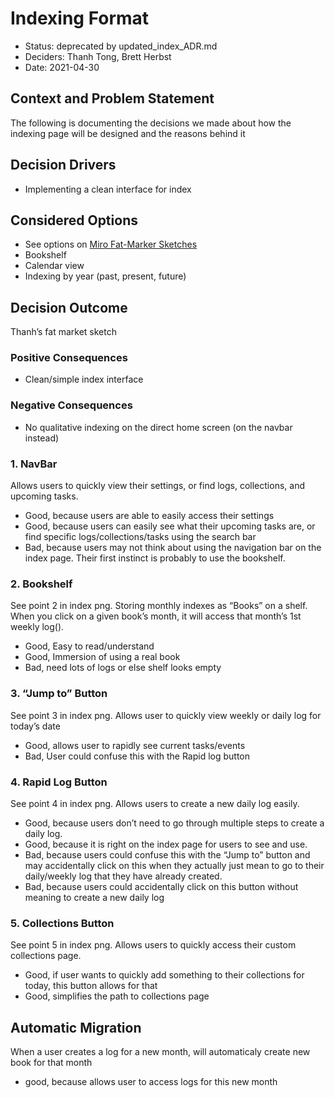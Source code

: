 # Indexing Format

* Status: deprecated by updated_index_ADR.md 
* Deciders: Thanh Tong, Brett Herbst
* Date: 2021-04-30 


## Context and Problem Statement

The following is documenting the decisions we made about how the indexing page will be designed and the reasons behind it

## Decision Drivers

* Implementing a clean interface for index

## Considered Options

* See options on [Miro Fat-Marker Sketches](https://miro.com/app/board/o9J_lLcA_EQ=/)
* Bookshelf
* Calendar view
* Indexing by year (past, present, future)

## Decision Outcome

Thanh’s fat market sketch

### Positive Consequences

* Clean/simple index interface

### Negative Consequences

* No qualitative indexing on the direct home screen (on the navbar instead)

### 1. NavBar

Allows users to quickly view their settings, or find logs, collections, and upcoming tasks.

* Good, because users are able to easily access their settings
* Good, because users can easily see what their upcoming tasks are, or find specific logs/collections/tasks using the search bar 
* Bad, because users may not think about using the navigation bar on the index page. Their first instinct is probably to use the bookshelf.

### 2. Bookshelf

See point 2 in index png. Storing monthly indexes as “Books” on a shelf. When you click on a given book’s month, it will access that month’s 1st weekly log().

* Good, Easy to read/understand
* Good, Immersion of using a real book
* Bad, need lots of logs or else shelf looks empty

### 3. “Jump to” Button

See point 3 in index png. Allows user to quickly view weekly or daily log for today’s date

* Good, allows user to rapidly see current tasks/events
* Bad, User could confuse this with the Rapid log button

### 4. Rapid Log Button

See point 4 in index png. Allows users to create a new daily log easily.

* Good, because users don’t need to go through multiple steps to create a daily log.
* Good, because it is right on the index page for users to see and use.
* Bad, because users could confuse this with the “Jump to” button and may accidentally click on this when they actually just mean to go to their daily/weekly log that they have already created.
* Bad, because users could accidentally click on this button without meaning to create a new daily log

### 5. Collections Button

See point 5 in index png. Allows users to quickly access their custom collections page.

* Good, if user wants to quickly add something to their collections for today, this button allows for that
* Good, simplifies the path to collections page


## Automatic Migration  
When a user creates a log for a new month, will automaticaly create new book for that month  
* good, because allows user to access logs for this new month

